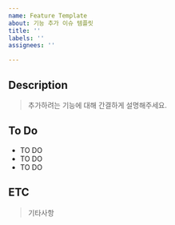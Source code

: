 ```yaml
---
name: Feature Template
about: 기능 추가 이슈 템플릿
title: ''
labels: ''
assignees: ''

---
```


## Description

> 추가하려는 기능에 대해 간결하게 설명해주세요.


## To Do

- TO DO
- TO DO
- TO DO


## ETC
> 기타사항
